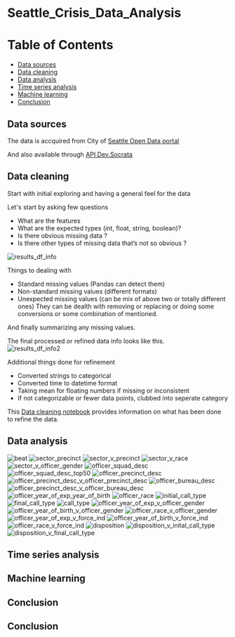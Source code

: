 # Seattle_Crisis_Data_Analysis

Table of Contents
=================
  * [Data sources](#data-sources)
  * [Data cleaning](#data-cleaning)
  * [Data analysis](#data-analysis)
  * [Time series analysis](#time-series-analysis)
  * [Machine learning](#machine-learning)
  * [Conclusion](#conclusion)

## Data sources
 
 The data is accquired from City of [Seattle Open Data portal](https://data.seattle.gov/Public-Safety/Crisis-Data/i2q9-thny)

 And also available through [API Dev.Socrata](https://dev.socrata.com/foundry/data.seattle.gov/ri7i-gfqd)

## Data cleaning

 Start with initial exploring and having a general feel for the data 
 
 Let's start by asking few questions
 * What are the features
 * What are the expected types (int, float, string, boolean)?
 * Is there obvious missing data ?
 * Is there other types of missing data that’s not so obvious ?
 
 ![results_df_info](/Images/results_df_info.PNG)
 
 Things to dealing with
 * Standard missing values (Pandas can detect them)
 * Non-standard missing values (different formats)
 * Unexpected missing values (can be mix of above two or totally different ones)
 They can be dealth with removing or replacing or doing some conversions or some combination of mentioned.
 
 And finally summarizing any missing values.
 
 The final processed or refined data info looks like this. <br/> 
 ![results_df_info2](/Images/results_df_info2.PNG)
 
 Additional things done for refinement
 * Converted strings to categorical 
 * Converted time to datetime format
 * Taking mean for floating numbers if missing or inconsistent
 * If not categorizable or fewer data points, clubbed into seperate category
 
 This [Data cleaning notebook](https://github.com/ambatirahul/Seattle_Crisis_Data_Analysis/blob/master/DataWrangling/DataWrangling.ipynb) provides information on what has been done to refine the data.

## Data analysis

 ![beat](/Images/beat.PNG)
 ![sector_precinct](/Images/sector_precinct.PNG)
 ![sector_v_precinct](/Images/sector_v_precinct.PNG)
 ![sector_v_race](/Images/sector_v_race.PNG)
 ![sector_v_officer_gender](/Images/sector_v_officer_gender.PNG)
 ![officer_squad_desc](/Images/officer_squad_desc.PNG)
 ![officer_squad_desc_top50](/Images/officer_squad_desc_top50.PNG)
 ![officer_precinct_desc](/Images/officer_precinct_desc.PNG)
 ![officer_precinct_desc_v_officer_precinct_desc](/Images/officer_precinct_desc_v_officer_precinct_desc.PNG)
 ![officer_bureau_desc](/Images/officer_bureau_desc.PNG)
 ![officer_precinct_desc_v_officer_bureau_desc](/Images/officer_precinct_desc_v_officer_bureau_desc.PNG)
 ![officer_year_of_exp_year_of_birth](/Images/officer_year_of_exp_year_of_birth.PNG)
 ![officer_race](/Images/officer_race.PNG)
 ![initial_call_type](/Images/initial_call_type.PNG)
 ![final_call_type](/Images/final_call_type.PNG)
 ![call_type](/Images/call_type.PNG)
 ![officer_year_of_exp_v_officer_gender](/Images/officer_year_of_exp_v_officer_gender.PNG)
 ![officer_year_of_birth_v_officer_gender](/Images/officer_year_of_birth_v_officer_gender.PNG)
 ![officer_race_v_officer_gender](/Images/officer_race_v_officer_gender.PNG)
 ![officer_year_of_exp_v_force_ind](/Images/officer_year_of_exp_v_force_ind.PNG)
 ![officer_year_of_birth_v_force_ind](/Images/officer_year_of_birth_v_force_ind.PNG)
 ![officer_race_v_force_ind](/Images/officer_race_v_force_ind.PNG)
 ![disposition](/Images/disposition.PNG)
 ![disposition_v_inital_call_type](/Images/disposition_v_inital_call_type.PNG)
 ![disposition_v_final_call_type](/Images/disposition_v_final_call_type.PNG)
 
## Time series analysis

## Machine learning

## Conclusion

## Conclusion
